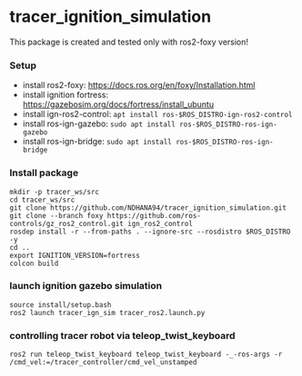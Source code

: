 # tracer_ignition_simulation

This package is created and tested only with ros2-foxy version!

### Setup
* install ros2-foxy: https://docs.ros.org/en/foxy/Installation.html
* install ignition fortress: https://gazebosim.org/docs/fortress/install_ubuntu
* install ign-ros2-control: `apt install ros-$ROS_DISTRO-ign-ros2-control`
* install ros-ign-gazebo: `sudo apt install ros-$ROS_DISTRO-ros-ign-gazebo`
* install ros-ign-bridge: `sudo apt install ros-$ROS_DISTRO-ros-ign-bridge`

### Install package
```
mkdir -p tracer_ws/src
cd tracer_ws/src
git clone https://github.com/NDHANA94/tracer_ignition_simulation.git
git clone --branch foxy https://github.com/ros-controls/gz_ros2_control.git ign_ros2_control
rosdep install -r --from-paths . --ignore-src --rosdistro $ROS_DISTRO -y
cd ..
export IGNITION_VERSION=fortress
colcon build
```

### launch ignition gazebo simulation
```
source install/setup.bash
ros2 launch tracer_ign_sim tracer_ros2.launch.py
```

### controlling tracer robot via teleop_twist_keyboard
```
ros2 run teleop_twist_keyboard teleop_twist_keyboard -_-ros-args -r /cmd_vel:=/tracer_controller/cmd_vel_unstamped
```


